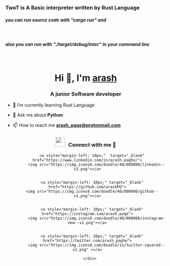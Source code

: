 <h3>TwoT is A Basic interpreter written by Rust Language</h3>

<h5>you can run source code with "cargo run" and</h5><br>
<h5>also you can run with "./target/debug/inter" in your command line</h5><br>


<h1 align="center">Hi 👋, I'm <a href="https://github.com/arashPQ" target="blank">
arash</a></h1>
<h3 align="center">A junior Software developer</h3>


- 🌱 I’m currently learning Rust Language

- 💬 Ask me about **Python**

- 📫 How to reach me **arash_paqe@protonmail.com**

<h3 align="center" > <img src="https://media.giphy.com/media/iY8CRBdQXODJSCERIr/giphy.gif" width="30" height="30" style="margin-right: 10px;">Connect with me 🤝 </h3>

<p align="center">

 <div align="center"  class="icons-social" style="margin-left: 10px;">

        <a style="margin-left: 10px;"  target="_blank" href="https://www.linkedin.com/in/arash-paghe/">
			<img src="https://img.icons8.com/doodle/40/000000/linkedin--v2.png"></a>


      	<a style="margin-left: 10px;" target="_blank" href="https://github.com/arashPQ">
		<img src="https://img.icons8.com/doodle/40/000000/github--v1.png"></a>


        <a style="margin-left: 10px;" target="_blank" href="https://instagram.com/arash.paqe">
			<img src="https://img.icons8.com/doodle/40/000000/instagram-new--v2.png"></a>


		<a style="margin-left: 10px;" target="_blank" href="https://twitter.com/arash_paghe">
			<img src="https://img.icons8.com/doodle/1x/twitter-squared--v2.png" ></a>

      </div>

</p>
